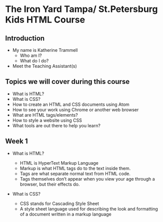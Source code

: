 # The Iron Yard Tampa/ St.Petersburg Kids HTML Course

## Introduction
  - My name is Katherine Trammell
    - Who am I?
    - What do I do?
  - Meet the Teaching Assistant(s)

## Topics we will cover during this course
  - What is HTML?
  - What is CSS?
  - How to create an HTML and CSS documents using Atom
  - How to see your work using Chrome or another web browser
  - What are HTML tags/elements?
  - How to style a website using CSS
  - What tools are out there to help you learn?

## Week 1
  - What is HTML?
    - HTML is HyperText Markup Language
    - Markup is what HTML tags do to the text inside them.
    - Tags are what separate normal text from HTML code.
    - Tags themselves don’t appear when you view your age through a browser, but their effects do.

  - What is CSS?
      - CSS stands for Cascading Style Sheet
      - A style sheet language used for describing the look and formatting of a document written in a markup language
